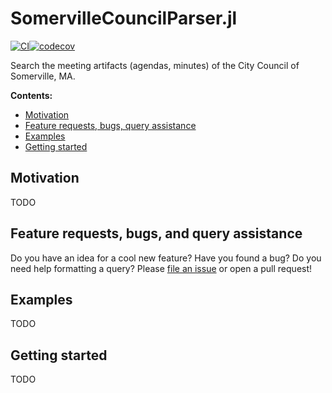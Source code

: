 # SomervilleCouncilParser.jl

[![CI](https://github.com/hannahilea/SomervilleCouncilParser.jl/actions/workflows/CI.yml/badge.svg)](https://github.com/hannahilea/SomervilleCouncilParser.jl/actions/workflows/CI.yml)[![codecov](https://codecov.io/gh/hannahilea/SomervilleCouncilParser.jl/branch/main/graph/badge.svg?token=tkZevnibtf)](https://codecov.io/gh/hannahilea/SomervilleCouncilParser.jl)

Search the meeting artifacts (agendas, minutes) of the City Council of Somerville, MA.

**Contents:**

- [Motivation](#motivation)
- [Feature requests, bugs, query assistance](#feature-requests-bugs-and-query-assistance)
- [Examples](#examples)
- [Getting started](#getting-started)

## Motivation
TODO

## Feature requests, bugs, and query assistance

Do you have an idea for a cool new feature? Have you found a bug? Do you need help formatting a query? Please [file an issue](https://github.com/hannahilea/SomervilleCouncilParser.jl/issues/new/choose) or open a pull request!

## Examples
TODO

## Getting started
TODO